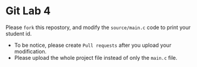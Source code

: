 # Git Lab 4
Please `fork` this repostory, and modify the `source/main.c` code to print your student id.

* To be notice, please create `Pull requests` after you upload your modification.
* Please upload the whole project file instead of only the `main.c` file.


